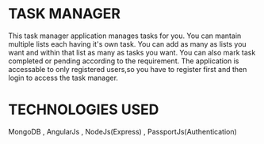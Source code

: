 


# TASK MANAGER
This task manager application manages tasks for you. You can mantain multiple lists each having it's own task.
You can add as many as lists you want and within that list as many as tasks you want.
You can also mark task completed or pending according to the requirement.
The application is accessable to only registered users,so you have to register first and then login to access the task manager.

# TECHNOLOGIES USED
MongoDB , AngularJs , NodeJs(Express) , PassportJs(Authentication)


